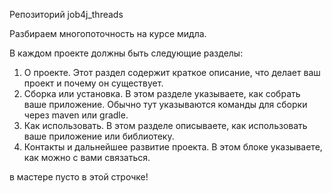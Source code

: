 Репозиторий job4j_threads

Разбираем многопоточность на курсе мидла.

В каждом проекте должны быть следующие разделы:
1. О проекте. Этот раздел содержит краткое описание, что делает ваш проект и почему он существует.
2. Сборка или установка. В этом разделе указываете, как собрать ваше приложение. 
   Обычно тут указываются команды для сборки через maven или gradle.
3. Как использовать. В этом разделе описываете, как использовать ваше приложение или библиотеку.
4. Контакты и дальнейшее развитие проекта. В этом блоке указываете, как можно с вами связаться.

в мастере пусто в этой строчке!